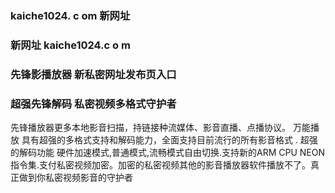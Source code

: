 ### kaiche1024. c om 新网址
### 新网址 kaiche1024.c o m 
### 先锋影播放器 新私密网址发布页入口
### 超强先锋解码 私密视频多格式守护者

先锋播放器更多本地影音扫描，持链接种流媒体、影音直播、点播协议。 万能播放 具有超强的多格式支持和解码能力，全面支持目前流行的所有影音格式 . 超强的解码功能 硬件加速模式,普通模式,流畅模式自由切换.支持新的ARM CPU NEON指令集.支付私密视频加密。加密的私密视频其他的影音播放器软件播放不了。真正做到你私密视频影音的守护者
